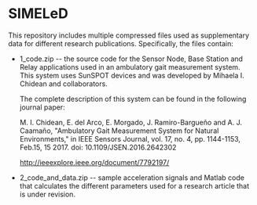 # SIMELeD

This repository includes multiple compressed files used as supplementary data for different research publications.  Specifically, the files contain:

- 1_code.zip -- the source code for the Sensor Node, Base Station and Relay applications used in an ambulatory gait measurement system. This system uses SunSPOT devices and was developed by Mihaela I. Chidean and collaborators. 

	The complete description of this system can be found in the following journal paper:

	M. I. Chidean, E. del Arco, E. Morgado, J. Ramiro-Bargueño and A. J. Caamaño, 
	"Ambulatory Gait Measurement System for Natural Environments," 
	in IEEE Sensors Journal, vol. 17, no. 4, pp. 1144-1153, Feb.15, 15 2017.
	doi: 10.1109/JSEN.2016.2642302
			 
	http://ieeexplore.ieee.org/document/7792197/ 
	
	
- 2_code_and_data.zip -- sample acceleration signals and Matlab code that calculates the different parameters used for a research article that is under revision. 
